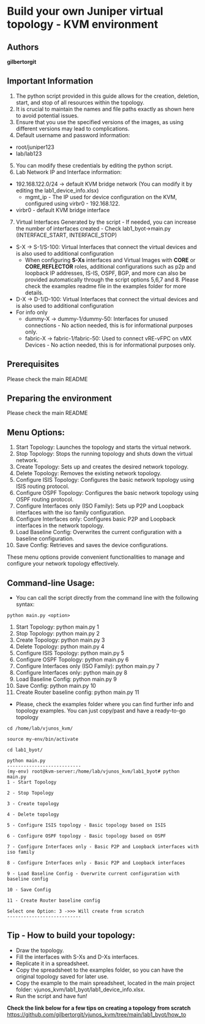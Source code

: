 # Build your own Juniper virtual topology - KVM environment

## Authors

**gilbertorgit**

## Important Information
1. The python script provided in this guide allows for the creation, deletion, start, and stop of all resources within the topology.
2. It is crucial to maintain the names and file paths exactly as shown here to avoid potential issues.
3. Ensure that you use the specified versions of the images, as using different versions may lead to complications.
4. Default username and password information:
  - root/juniper123
  - lab/lab123
5. You can modify these credentials by editing the python script.
6. Lab Network IP and Interface information:
  - 192.168.122.0/24 -> default KVM bridge network (You can modify it by editing the lab1_device_info.xlsx)
    - mgmt_ip - The IP used for device configuration on the KVM, configured using virbr0 - 192.168.122.
  - virbr0 - default KVM bridge interface
7. Virtual Interfaces Generated by the script - If needed, you can increase the number of interfaces created - Check lab1_byot->main.py (INTERFACE_START, INTERFACE_STOP)
  - S-X -> S-1/S-100: Virtual Interfaces that connect the virtual devices and is also used to additional configuration
    - When configuring **S-Xs** interfaces and Virtual Images with **CORE** or **CORE,REFLECTOR** roles, additional configurations such as p2p and loopback IP addresses, IS-IS, OSPF, BGP, and more can also be provided automatically through the script options 5,6,7 and 8. Please check the examples readme file in the examples folder for more details.
  - D-X -> D-1/D-100: Virtual Interfaces that connect the virtual devices and is also used to additional configuration
  - For info only
    - dummy-X -> dummy-1/dummy-50: Interfaces for unused connections - No action needed, this is for informational purposes only.
    - fabric-X -> fabric-1/fabric-50: Used to connect vRE-vFPC on vMX Devices - No action needed, this is for informational purposes only.

## Prerequisites

Please check the main README

## Preparing the environment

Please check the main README

## Menu Options:

1. Start Topology: Launches the topology and starts the virtual network.
2. Stop Topology: Stops the running topology and shuts down the virtual network.
3. Create Topology: Sets up and creates the desired network topology. 
4. Delete Topology: Removes the existing network topology. 
5. Configure ISIS Topology: Configures the basic network topology using ISIS routing protocol. 
6. Configure OSPF Topology: Configures the basic network topology using OSPF routing protocol. 
7. Configure Interfaces only (ISO Family): Sets up P2P and Loopback interfaces with the iso family configuration. 
8. Configure Interfaces only: Configures basic P2P and Loopback interfaces in the network topology. 
9. Load Baseline Config: Overwrites the current configuration with a baseline configuration. 
10. Save Config: Retrieves and saves the device configurations.

These menu options provide convenient functionalities to manage and configure your network topology effectively.

## Command-line Usage:

* You can call the script directly from the command line with the following syntax:

```
python main.py <option>
```

1. Start Topology: python main.py 1 
2. Stop Topology: python main.py 2 
3. Create Topology: python main.py 3 
4. Delete Topology: python main.py 4 
5. Configure ISIS Topology: python main.py 5 
6. Configure OSPF Topology: python main.py 6 
7. Configure Interfaces only (ISO Family): python main.py 7 
8. Configure Interfaces only: python main.py 8 
9. Load Baseline Config: python main.py 9 
10. Save Config: python main.py 10
11. Create Router baseline config: python main.py 11


* Please, check the examples folder where you can find further info and topology examples. You can just copy/past and have a ready-to-go topology

```
cd /home/lab/vjunos_kvm/

source my-env/bin/activate

cd lab1_byot/
 
python main.py
---------------------------
(my-env) root@kvm-server:/home/lab/vjunos_kvm/lab1_byot# python main.py 
1 - Start Topology

2 - Stop Topology

3 - Create topology

4 - Delete topology

5 - Configure ISIS topology - Basic topology based on ISIS

6 - Configure OSPF topology - Basic topology based on OSPF

7 - Configure Interfaces only - Basic P2P and Loopback interfaces with iso family

8 - Configure Interfaces only - Basic P2P and Loopback interfaces

9 - Load Baseline Config - Overwrite current configuration with baseline config

10 - Save Config

11 - Create Router baseline config

Select one Option: 3 ->>> Will create from scratch
---------------------------
```
## Tip - How to build your topology:
- Draw the topology. 
- Fill the interfaces with S-Xs and D-Xs interfaces. 
- Replicate it in a spreadsheet. 
- Copy the spreadsheet to the examples folder, so you can have the original topology saved for later use. 
- Copy the example to the main spreadsheet, located in the main project folder: vjunos_kvm/lab1_byot/lab1_device_info.xlsx. 
- Run the script and have fun!

**Check the link below for a few tips on creating a topology from scratch**
https://github.com/gilbertorgit/vjunos_kvm/tree/main/lab1_byot/how_to